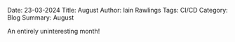 Date: 23-03-2024
Title: August
Author: Iain Rawlings
Tags: CI/CD
Category: Blog
Summary: August

An entirely uninteresting month!
